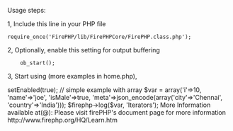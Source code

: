 
Usage steps:

1, Include this line in your PHP file

	require_once('FirePHP/lib/FirePHPCore/FirePHP.class.php');

2, Optionally, enable this setting for output buffering

		ob_start();

3, Start using (more examples in home.php),

<?php
$firephp = FirePHP::getInstance(true);

$firephp->setEnabled(true);

// simple example with array
$var = array('i'=>10, 'name'=>'joe', 'isMale'=>true, 'meta'=>json_encode(array('city'=>'Chennai', 'country'=>'India')));
$firephp->log($var, 'Iterators');

More Information available at(@):

	Please visit firePHP's document page for more information
		http://www.firephp.org/HQ/Learn.htm 
